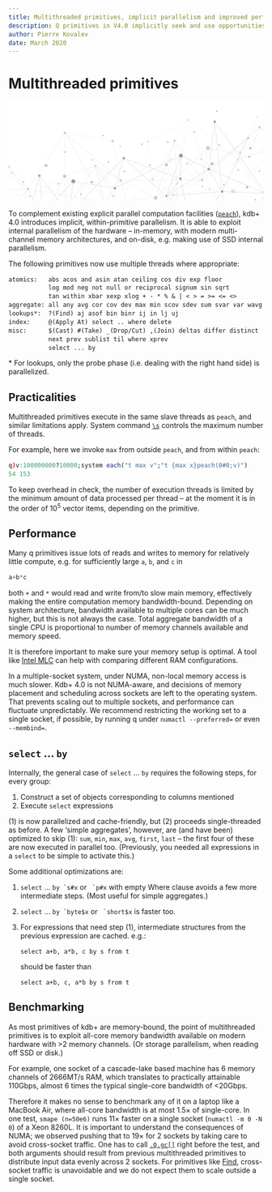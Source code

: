 ```yaml
---
title: Multithreaded primitives, implicit parallelism and improved performance in kdb+ | Knowledge base | Documentation for q and kdb+
description: Q primitives in V4.0 implicitly seek and use opportunities for parallel processing. Some existing q code will run significantly faster.
author: Pierre Kovalev
date: March 2020
---
```

# <i class="fas fa-bolt"></i> Multithreaded primitives


![Parallelism](../img/parallelism.jpg)
<!-- GettyImages-1133385944 -->

To complement existing explicit parallel computation facilities ([`peach`](../ref/each.md)), kdb+ 4.0 introduces implicit, within-primitive parallelism. It is able to exploit internal parallelism of the hardware – in-memory, with modern multi-channel memory architectures, and on-disk, e.g. making use of SSD internal parallelism.

The following primitives now use multiple threads where appropriate:

```txt
atomics:   abs acos and asin atan ceiling cos div exp floor 
           log mod neg not null or reciprocal signum sin sqrt 
           tan within xbar xexp xlog + - * % & | < > = >= <= <>
aggregate: all any avg cor cov dev max min scov sdev sum svar var wavg
lookups*:  ?(Find) aj asof bin binr ij in lj uj 
index:     @(Apply At) select .. where delete 
misc:      $(Cast) #(Take) _(Drop/Cut) ,(Join) deltas differ distinct 
           next prev sublist til where xprev
           select ... by 
```

\* For lookups, only the probe phase (i.e. dealing with the right hand side) is parallelized.


## Practicalities

Multithreaded primitives execute in the same slave threads as `peach`, and similar limitations apply. System command [`\s`](../basics/syscmds.md#s-number-of-slaves) controls the maximum number of threads. 

For example, here we invoke `max` from outside `peach`, and from within `peach`:
```q
q)v:100000000?10000;system each("t max v";"t {max x}peach(0#0;v)")
54 153
```

To keep overhead in check, the number of execution threads is limited by the minimum amount of data processed per thread – at the moment it is in the order of 10<sup>5</sup> vector items, depending on the primitive.


## Performance

Many q primitives issue lots of reads and writes to memory for relatively little compute, e.g. for sufficiently large `a`, `b`, and `c` in

```q
a+b*c
```

both `+` and `*` would read and write from/to slow main memory, effectively making the entire computation memory bandwidth-bound. Depending on system architecture, bandwidth available to multiple cores can be much higher, but this is not always the case. Total aggregate bandwidth of a single CPU is proportional to number of memory channels available and memory speed.

It is therefore important to make sure your memory setup is optimal. A tool like [Intel MLC](https://software.intel.com/en-us/articles/intelr-memory-latency-checker) can help with comparing different RAM configurations.

In a multiple-socket system, under NUMA, non-local memory access is much slower. Kdb+ 4.0 is not NUMA-aware, and decisions of memory placement and scheduling across sockets are left to the operating system. That prevents scaling out to multiple sockets, and performance can fluctuate unpredictably. We recommend restricting the working set to a single socket, if possible, by running q under `numactl --preferred=` or even `--membind=`.


## `select` … `by`

Internally, the general case of `select` … `by` requires the following steps, for every group:

 1. Construct a set of objects corresponding to columns mentioned
 2. Execute `select` expressions

(1) is now parallelized and cache-friendly, but (2) proceeds single-threaded as before. A few ‘simple aggregates’, however, are (and have been) optimized to skip (1): `sum`, `min`, `max`, `avg`, `first`, `last` – the first four of these are now executed in parallel too. (Previously, you needed all expressions in a `select` to be simple to activate this.) 

Some additional optimizations are:

1. `select` ... ``by `s#x`` or `` `p#x`` with empty Where clause avoids a few more intermediate steps. (Most useful for simple aggregates.)
2. `select` ... ``by `byte$x`` or `` `short$x`` is faster too.
3. For expressions that need step (1), intermediate structures from the previous expression are cached. e.g.: 

    <pre><code class="language-q">select a+b, a*b, c by s from t</code></pre>

    should be faster than 

    <pre><code class="language-q">select a+b, c, a*b by s from t</code></pre>


<!--
## Peach vs implicit parallelism

As parallelism remains single-level, one has to choose 

```q
q)\t a*a
24
q)\t .Q.fc[{x*x};a]
69
```

==FIXME==
fair scheduling advantage e.g. table@i
small lists
-->


## Benchmarking

As most primitives of kdb+ are memory-bound, the point of multithreaded primitives is to exploit all-core memory bandwidth available on modern hardware with >2 memory channels. (Or storage parallelism, when reading off SSD or disk.)

For example, one socket of a cascade-lake based machine has 6 memory channels of 2666MT/s RAM, which translates to practically attainable 110Gbps, almost 6 times the typical single-core bandwidth of <20Gbps.

Therefore it makes no sense to benchmark any of it on a laptop like a MacBook Air, where all-core bandwidth is at most 1.5× of single-core. In one test, `smape (n=50e6)` runs 11× faster on a single socket (`numactl -m 0 -N 0`) of a Xeon 8260L. It is important to understand the consequences of NUMA; we observed pushing that to 19× for 2 sockets by taking care to avoid cross-socket traffic. One has to call [`.Q.gc[]`](../ref/dotq.md#qgc-garbage-collect) right before the test, and both arguments should result from previous multithreaded primitives to distribute input data evenly across 2 sockets. For primitives like [Find](../ref/find.md), cross-socket traffic is unavoidable and we do not expect them to scale outside a single socket.

